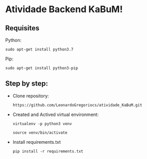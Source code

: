# Atividade Backend KaBuM! 

## Requisites

Python:
      
   `sudo apt-get install python3.7`

Pip:

   `sudo apt-get install python3-pip`
 
## Step by step: 

- Clone repository: 
  
  `https://github.com/LeonardoGregoriocs/atividade_KaBuM.git`
  
- Created and Actived virtual environment:

  `virtualenv -p python3 venv`
  
  `source venv/bin/activate`

- Install requirements.txt
  
  `pip install -r requirements.txt`
